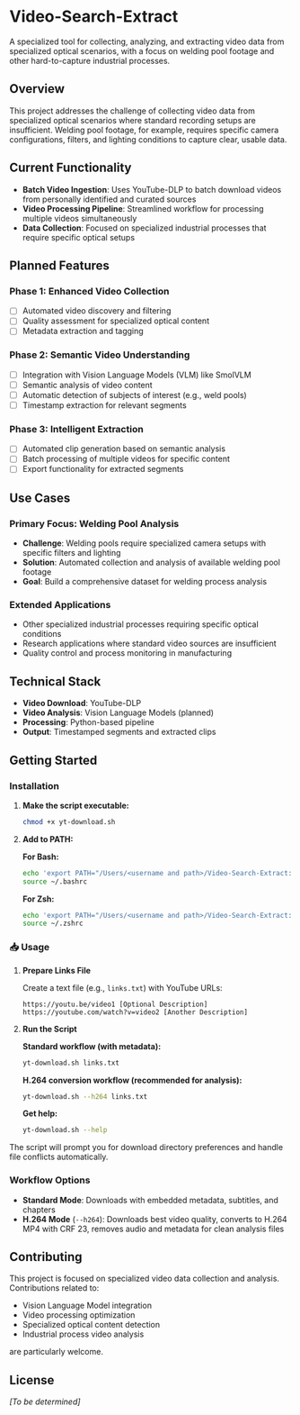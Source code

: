 # Video-Search-Extract

A specialized tool for collecting, analyzing, and extracting video data from specialized optical scenarios, with a focus on welding pool footage and other hard-to-capture industrial processes.

## Overview

This project addresses the challenge of collecting video data from specialized optical scenarios where standard recording setups are insufficient. Welding pool footage, for example, requires specific camera configurations, filters, and lighting conditions to capture clear, usable data.

## Current Functionality

- **Batch Video Ingestion**: Uses YouTube-DLP to batch download videos from personally identified and curated sources
- **Video Processing Pipeline**: Streamlined workflow for processing multiple videos simultaneously
- **Data Collection**: Focused on specialized industrial processes that require specific optical setups

## Planned Features

### Phase 1: Enhanced Video Collection
- [ ] Automated video discovery and filtering
- [ ] Quality assessment for specialized optical content
- [ ] Metadata extraction and tagging

### Phase 2: Semantic Video Understanding
- [ ] Integration with Vision Language Models (VLM) like SmolVLM
- [ ] Semantic analysis of video content
- [ ] Automatic detection of subjects of interest (e.g., weld pools)
- [ ] Timestamp extraction for relevant segments

### Phase 3: Intelligent Extraction
- [ ] Automated clip generation based on semantic analysis
- [ ] Batch processing of multiple videos for specific content
- [ ] Export functionality for extracted segments

## Use Cases

### Primary Focus: Welding Pool Analysis
- **Challenge**: Welding pools require specialized camera setups with specific filters and lighting
- **Solution**: Automated collection and analysis of available welding pool footage
- **Goal**: Build a comprehensive dataset for welding process analysis

### Extended Applications
- Other specialized industrial processes requiring specific optical conditions
- Research applications where standard video sources are insufficient
- Quality control and process monitoring in manufacturing

## Technical Stack

- **Video Download**: YouTube-DLP
- **Video Analysis**: Vision Language Models (planned)
- **Processing**: Python-based pipeline
- **Output**: Timestamped segments and extracted clips

## Getting Started

### Installation

1. **Make the script executable:**
   ```bash
   chmod +x yt-download.sh
   ```

2. **Add to PATH:**
   
   **For Bash:**
   ```bash
   echo 'export PATH="/Users/<username and path>/Video-Search-Extract:$PATH"' >> ~/.bashrc
   source ~/.bashrc
   ```
   
   **For Zsh:**
   ```bash
   echo 'export PATH="/Users/<username and path>/Video-Search-Extract:$PATH"' >> ~/.zshrc
   source ~/.zshrc
   ```

### 📥 Usage

1. **Prepare Links File**
   
   Create a text file (e.g., `links.txt`) with YouTube URLs:
   ```
   https://youtu.be/video1 [Optional Description]
   https://youtube.com/watch?v=video2 [Another Description]
   ```

2. **Run the Script**
   
   **Standard workflow (with metadata):**
   ```bash
   yt-download.sh links.txt
   ```
   
   **H.264 conversion workflow (recommended for analysis):**
   ```bash
   yt-download.sh --h264 links.txt
   ```
   
   **Get help:**
   ```bash
   yt-download.sh --help
   ```

The script will prompt you for download directory preferences and handle file conflicts automatically.

### Workflow Options

- **Standard Mode**: Downloads with embedded metadata, subtitles, and chapters
- **H.264 Mode** (`--h264`): Downloads best video quality, converts to H.264 MP4 with CRF 23, removes audio and metadata for clean analysis files

## Contributing

This project is focused on specialized video data collection and analysis. Contributions related to:
- Vision Language Model integration
- Video processing optimization
- Specialized optical content detection
- Industrial process video analysis

are particularly welcome.

## License

*[To be determined]*
